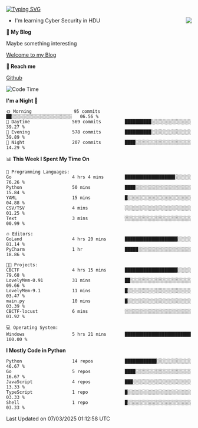 [![Typing SVG](https://readme-typing-svg.herokuapp.com?font=Fira+Code&pause=1000&random=false&width=450&height=60&lines=Hello+%F0%9F%91%8B%F0%9F%8F%BB;I'm+JBNRZ)](https://git.io/typing-svg)

<a href="#">
  <img align="right" src="https://github-readme-stats.vercel.app/api?username=JBNRZ&show_icons=true&bg_color=15,f2f7fd,E0EAFC" />
</a>

- I'm learning Cyber Security in HDU

 **🌱 My Blog**

Maybe something interesting

[Welcome to my Blog](https://jbnrz.com.cn/)

 **💬 Reach me** 

[Github](https://github.com/JBNRZ)


<!--START_SECTION:waka-->
![Code Time](http://img.shields.io/badge/Code%20Time-1%2C009%20hrs%2011%20mins-blue)

**I'm a Night 🦉** 

```text
🌞 Morning                95 commits          ██░░░░░░░░░░░░░░░░░░░░░░░   06.56 % 
🌆 Daytime                569 commits         ██████████░░░░░░░░░░░░░░░   39.27 % 
🌃 Evening                578 commits         ██████████░░░░░░░░░░░░░░░   39.89 % 
🌙 Night                  207 commits         ████░░░░░░░░░░░░░░░░░░░░░   14.29 % 
```


📊 **This Week I Spent My Time On** 

```text
💬 Programming Languages: 
Go                       4 hrs 4 mins        ███████████████████░░░░░░   76.26 % 
Python                   50 mins             ████░░░░░░░░░░░░░░░░░░░░░   15.84 % 
YAML                     15 mins             █░░░░░░░░░░░░░░░░░░░░░░░░   04.88 % 
CSV/TSV                  4 mins              ░░░░░░░░░░░░░░░░░░░░░░░░░   01.25 % 
Text                     3 mins              ░░░░░░░░░░░░░░░░░░░░░░░░░   00.99 % 

🔥 Editors: 
GoLand                   4 hrs 20 mins       ████████████████████░░░░░   81.14 % 
PyCharm                  1 hr                █████░░░░░░░░░░░░░░░░░░░░   18.86 % 

🐱‍💻 Projects: 
CBCTF                    4 hrs 15 mins       ████████████████████░░░░░   79.68 % 
LovelyMem-0.91           31 mins             ██░░░░░░░░░░░░░░░░░░░░░░░   09.66 % 
LovelyMem-9.1            11 mins             █░░░░░░░░░░░░░░░░░░░░░░░░   03.47 % 
main.py                  10 mins             █░░░░░░░░░░░░░░░░░░░░░░░░   03.39 % 
CBCTF-locust             6 mins              ░░░░░░░░░░░░░░░░░░░░░░░░░   01.92 % 

💻 Operating System: 
Windows                  5 hrs 21 mins       █████████████████████████   100.00 % 
```

**I Mostly Code in Python** 

```text
Python                   14 repos            ████████████░░░░░░░░░░░░░   46.67 % 
Go                       5 repos             ████░░░░░░░░░░░░░░░░░░░░░   16.67 % 
JavaScript               4 repos             ███░░░░░░░░░░░░░░░░░░░░░░   13.33 % 
TypeScript               1 repo              █░░░░░░░░░░░░░░░░░░░░░░░░   03.33 % 
Shell                    1 repo              █░░░░░░░░░░░░░░░░░░░░░░░░   03.33 % 
```




 Last Updated on 07/03/2025 01:12:58 UTC
<!--END_SECTION:waka-->
